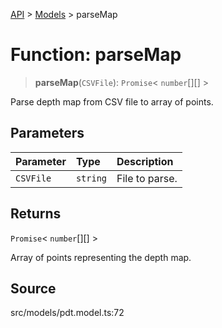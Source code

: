 [API](../../../API.md) > [Models](../index.md) > parseMap

# Function: parseMap

> **parseMap**(`CSVFile`): `Promise`\< `number`[][] \>

Parse depth map from CSV file to array of points.

## Parameters

| Parameter | Type     | Description    |
| :-------- | :------- | :------------- |
| `CSVFile` | `string` | File to parse. |

## Returns

`Promise`\< `number`[][] \>

Array of points representing the depth map.

## Source

src/models/pdt.model.ts:72
